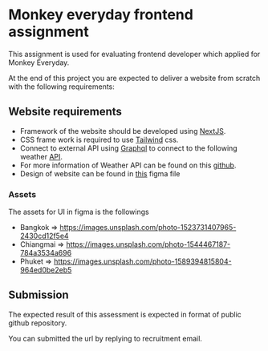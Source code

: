 # Monkey everyday frontend assignment

This assignment is used for evaluating frontend developer which applied for Monkey Everyday.

At the end of this project you are expected to deliver a website from scratch with the following requirements:

## Website requirements

- Framework of the website should be developed using [NextJS](https://nextjs.org/).
- CSS frame work is required to use [Tailwind](https://tailwindcss.com/) css.
- Connect to external API using [Graphql](https://www.apollographql.com/docs/react/) to connect to the following weather [API](https://graphql-weather-api.herokuapp.com).
- For more information of Weather API can be found on this [github](https://github.com/konstantinmuenster/graphql-weather-api).
- Design of website can be found in [this](https://www.figma.com/file/cREUbKpzJvyoeCRostZlLy/MonkeyEverydayAssignment?node-id=0%3A1) figma file

### Assets

The assets for UI in figma is the followings

- Bangkok => https://images.unsplash.com/photo-1523731407965-2430cd12f5e4
- Chiangmai => https://images.unsplash.com/photo-1544467187-784a3534a696
- Phuket => https://images.unsplash.com/photo-1589394815804-964ed0be2eb5

## Submission

The expected result of this assessment is expected in format of public github repository.

You can submitted the url by replying to recruitment email.
